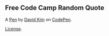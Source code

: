 Free Code Camp Random Quote
---------------------------


A [Pen](http://codepen.io/djskim27/pen/EmLvKj) by [David Kim](http://codepen.io/djskim27) on [CodePen](http://codepen.io/).

[License](http://codepen.io/djskim27/pen/EmLvKj/license).